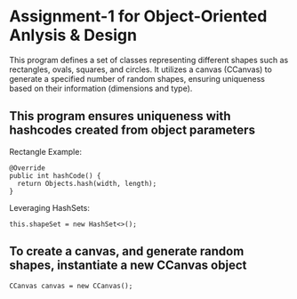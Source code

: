 # Assignment-1 for Object-Oriented Anlysis & Design
This program defines a set of classes representing different shapes such as rectangles, ovals, squares, and circles. It utilizes a canvas (CCanvas) to generate a specified number of random shapes, ensuring uniqueness based on their information (dimensions and type).

## This program ensures uniqueness with hashcodes created from object parameters

Rectangle Example:

```
@Override
public int hashCode() {
  return Objects.hash(width, length);
}
```

Leveraging HashSets:


```
this.shapeSet = new HashSet<>();
```

## To create a canvas, and generate random shapes, instantiate a new CCanvas object

```
CCanvas canvas = new CCanvas();
```
